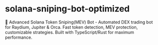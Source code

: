 # solana-sniping-bot-optimized
🚀 Advanced Solana Token Sniping(MEV) Bot - Automated DEX trading bot for Raydium, Jupiter &amp; Orca. Fast token detection, MEV protection, customizable strategies. Built with TypeScript/Rust for maximum performance.
